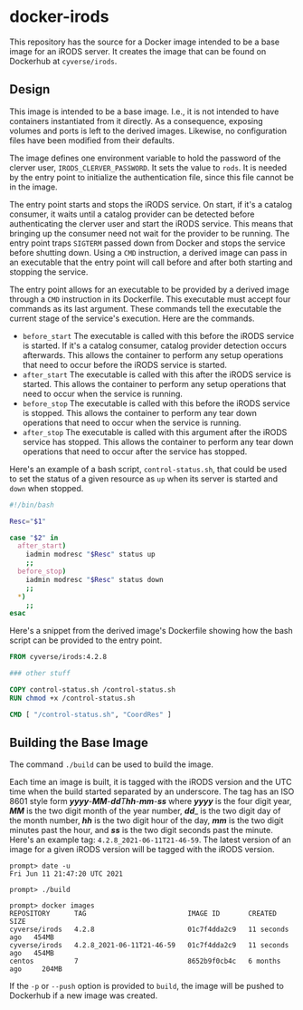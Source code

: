 # docker-irods

This repository has the source for a Docker image intended to be a base image for an iRODS server.
It creates the image that can be found on Dockerhub at `cyverse/irods`.

## Design

This image is intended to be a base image. I.e., it is not intended to have containers instantiated
from it directly. As a consequence, exposing volumes and ports is left to the derived images.
Likewise, no configuration files have been modified from their defaults.

The image defines one environment variable to hold the password of the clerver user,
`IRODS_CLERVER_PASSWORD`. It sets the value to `rods`. It is needed by the entry point to
initialize the authentication file, since this file cannot be in the image.

The entry point starts and stops the iRODS service. On start, if it's a catalog consumer, it waits
until a catalog provider can be detected before authenticating the clerver user and start the iRODS
service. This means that bringing up the consumer need not wait for the provider to be running. The
entry point traps `SIGTERM` passed down from Docker and stops the service before shutting down.
Using a `CMD` instruction, a derived image can pass in an executable that the entry point will call
before and after both starting and stopping the service.

The entry point allows for an executable to be provided by a derived image through a `CMD`
instruction in its Dockerfile. This executable must accept four commands as its last argument.
These commands tell the executable the current stage of the service's execution. Here are the
commands.

* `before_start`  The executable is called with this before the iRODS service is started. If it's a
catalog consumer, catalog provider detection occurs afterwards. This allows the container to perform
any setup operations that need to occur before the iRODS service is started.
* `after_start`  The executable is called with this after the iRODS service is started. This allows
the container to perform any setup operations that need to occur when the service is running.
* `before_stop`  The executable is called with this before the iRODS service is stopped. This allows
the container to perform any tear down operations that need to occur when the service is running.
* `after_stop`  The executable is called with this argument after the iRODS service has stopped.
This  allows the container to perform any tear down operations that need to occur after the service
has stopped.

Here's an example of a bash script, `control-status.sh`, that could be used to set the status of a
given resource as `up` when its server is started and `down` when stopped.

```bash
#!/bin/bash

Resc="$1"

case "$2" in
  after_start)
    iadmin modresc "$Resc" status up
    ;;
  before_stop)
    iadmin modresc "$Resc" status down
    ;;
  *)
    ;;
esac
```

Here's a snippet from the derived image's Dockerfile showing how the bash script can be provided to
the entry point.

```Dockerfile
FROM cyverse/irods:4.2.8

### other stuff

COPY control-status.sh /control-status.sh
RUN chmod +x /control-status.sh

CMD [ "/control-status.sh", "CoordRes" ]
```


## Building the Base Image

The command `./build` can be used to build the image.

Each time an image is built, it is tagged with the iRODS version and the UTC time when the build
started separated by an underscore. The tag has an ISO 8601 style form
_**yyyy**-**MM**-**dd**T**hh**-**mm**-**ss**_ where _**yyyy**_ is the four digit year, _**MM**_ is
the two digit month of the year number, _**dd**__ is the two digit day of the month number,
_**hh**_ is the two digit hour of the day, _**mm**_ is the two digit minutes past the hour, and
_**ss**_ is the two digit seconds past the minute. Here's an example tag:
`4.2.8_2021-06-11T21-46-59`. The latest version of an image for a given iRODS version will be tagged
with the iRODS version.

```
prompt> date -u
Fri Jun 11 21:47:20 UTC 2021

prompt> ./build

prompt> docker images
REPOSITORY      TAG                         IMAGE ID       CREATED          SIZE
cyverse/irods   4.2.8                       01c7f4dda2c9   11 seconds ago   454MB
cyverse/irods   4.2.8_2021-06-11T21-46-59   01c7f4dda2c9   11 seconds ago   454MB
centos          7                           8652b9f0cb4c   6 months ago     204MB
```

If the `-p` or `--push` option is provided to `build`, the image will be pushed to Dockerhub if a
new image was created.
